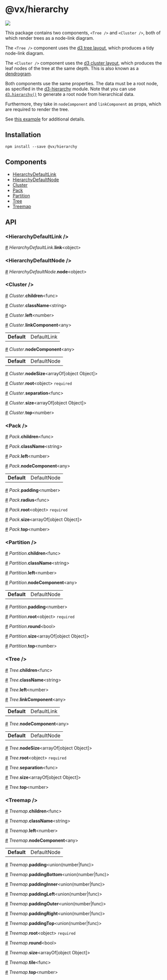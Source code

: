 # @vx/hierarchy

<a title="@vx/hierarchy npm downloads" href="https://www.npmjs.com/package/@vx/hierarchy">
  <img src="https://img.shields.io/npm/dm/@vx/hierarchy.svg?style=flat-square" />
</a>

This package contains two components, `<Tree />` and `<Cluster />`, both of which render trees as a node-link diagram.

The `<Tree />` component uses the [d3 tree layout](https://github.com/d3/d3-hierarchy#tree), which produces a tidy node-link diagram.

The `<Cluster />` component uses the [d3 cluster layout](https://github.com/d3/d3-hierarchy#cluster), which produces the leaf nodes of the tree at the same depth. This is also known as a [dendrogram](https://en.wikipedia.org/wiki/Dendrogram).

Both components use the same properties. The data must be a root node, as specified in the [d3-hierarchy](https://github.com/d3/d3-hierarchy) module. Note that you can use [`d3.hierarchy()`](https://github.com/d3/d3-hierarchy#hierarchy) to generate a root node from hierarchical data.

Furthermore, they take in `nodeComponent` and `linkComponent` as props, which are required to render the tree.

See [this example](https://vx-demo.now.sh/trees) for additional details.


## Installation

```
npm install --save @vx/hierarchy
```


## Components



  - [HierarchyDefaultLink](#hierarchydefaultlink-)
  - [HierarchyDefaultNode](#hierarchydefaultnode-)
  - [Cluster](#cluster-)
  - [Pack](#pack-)
  - [Partition](#partition-)
  - [Tree](#tree-)
  - [Treemap](#treemap-)

## API



### &lt;HierarchyDefaultLink /&gt;


<a name="HierarchyDefaultLink__link" href="#HierarchyDefaultLink__link">#</a> *HierarchyDefaultLink*.**link**&lt;object&gt;  

### &lt;HierarchyDefaultNode /&gt;


<a name="HierarchyDefaultNode__node" href="#HierarchyDefaultNode__node">#</a> *HierarchyDefaultNode*.**node**&lt;object&gt;  

### &lt;Cluster /&gt;


<a name="Cluster__children" href="#Cluster__children">#</a> *Cluster*.**children**&lt;func&gt;  

<a name="Cluster__className" href="#Cluster__className">#</a> *Cluster*.**className**&lt;string&gt;  

<a name="Cluster__left" href="#Cluster__left">#</a> *Cluster*.**left**&lt;number&gt;  

<a name="Cluster__linkComponent" href="#Cluster__linkComponent">#</a> *Cluster*.**linkComponent**&lt;any&gt;  <table><tr><td><strong>Default</strong></td><td>DefaultLink</td></td></table>

<a name="Cluster__nodeComponent" href="#Cluster__nodeComponent">#</a> *Cluster*.**nodeComponent**&lt;any&gt;  <table><tr><td><strong>Default</strong></td><td>DefaultNode</td></td></table>

<a name="Cluster__nodeSize" href="#Cluster__nodeSize">#</a> *Cluster*.**nodeSize**&lt;arrayOf[object Object]&gt;  

<a name="Cluster__root" href="#Cluster__root">#</a> *Cluster*.**root**&lt;object&gt; `required` 

<a name="Cluster__separation" href="#Cluster__separation">#</a> *Cluster*.**separation**&lt;func&gt;  

<a name="Cluster__size" href="#Cluster__size">#</a> *Cluster*.**size**&lt;arrayOf[object Object]&gt;  

<a name="Cluster__top" href="#Cluster__top">#</a> *Cluster*.**top**&lt;number&gt;  

### &lt;Pack /&gt;


<a name="Pack__children" href="#Pack__children">#</a> *Pack*.**children**&lt;func&gt;  

<a name="Pack__className" href="#Pack__className">#</a> *Pack*.**className**&lt;string&gt;  

<a name="Pack__left" href="#Pack__left">#</a> *Pack*.**left**&lt;number&gt;  

<a name="Pack__nodeComponent" href="#Pack__nodeComponent">#</a> *Pack*.**nodeComponent**&lt;any&gt;  <table><tr><td><strong>Default</strong></td><td>DefaultNode</td></td></table>

<a name="Pack__padding" href="#Pack__padding">#</a> *Pack*.**padding**&lt;number&gt;  

<a name="Pack__radius" href="#Pack__radius">#</a> *Pack*.**radius**&lt;func&gt;  

<a name="Pack__root" href="#Pack__root">#</a> *Pack*.**root**&lt;object&gt; `required` 

<a name="Pack__size" href="#Pack__size">#</a> *Pack*.**size**&lt;arrayOf[object Object]&gt;  

<a name="Pack__top" href="#Pack__top">#</a> *Pack*.**top**&lt;number&gt;  

### &lt;Partition /&gt;


<a name="Partition__children" href="#Partition__children">#</a> *Partition*.**children**&lt;func&gt;  

<a name="Partition__className" href="#Partition__className">#</a> *Partition*.**className**&lt;string&gt;  

<a name="Partition__left" href="#Partition__left">#</a> *Partition*.**left**&lt;number&gt;  

<a name="Partition__nodeComponent" href="#Partition__nodeComponent">#</a> *Partition*.**nodeComponent**&lt;any&gt;  <table><tr><td><strong>Default</strong></td><td>DefaultNode</td></td></table>

<a name="Partition__padding" href="#Partition__padding">#</a> *Partition*.**padding**&lt;number&gt;  

<a name="Partition__root" href="#Partition__root">#</a> *Partition*.**root**&lt;object&gt; `required` 

<a name="Partition__round" href="#Partition__round">#</a> *Partition*.**round**&lt;bool&gt;  

<a name="Partition__size" href="#Partition__size">#</a> *Partition*.**size**&lt;arrayOf[object Object]&gt;  

<a name="Partition__top" href="#Partition__top">#</a> *Partition*.**top**&lt;number&gt;  

### &lt;Tree /&gt;


<a name="Tree__children" href="#Tree__children">#</a> *Tree*.**children**&lt;func&gt;  

<a name="Tree__className" href="#Tree__className">#</a> *Tree*.**className**&lt;string&gt;  

<a name="Tree__left" href="#Tree__left">#</a> *Tree*.**left**&lt;number&gt;  

<a name="Tree__linkComponent" href="#Tree__linkComponent">#</a> *Tree*.**linkComponent**&lt;any&gt;  <table><tr><td><strong>Default</strong></td><td>DefaultLink</td></td></table>

<a name="Tree__nodeComponent" href="#Tree__nodeComponent">#</a> *Tree*.**nodeComponent**&lt;any&gt;  <table><tr><td><strong>Default</strong></td><td>DefaultNode</td></td></table>

<a name="Tree__nodeSize" href="#Tree__nodeSize">#</a> *Tree*.**nodeSize**&lt;arrayOf[object Object]&gt;  

<a name="Tree__root" href="#Tree__root">#</a> *Tree*.**root**&lt;object&gt; `required` 

<a name="Tree__separation" href="#Tree__separation">#</a> *Tree*.**separation**&lt;func&gt;  

<a name="Tree__size" href="#Tree__size">#</a> *Tree*.**size**&lt;arrayOf[object Object]&gt;  

<a name="Tree__top" href="#Tree__top">#</a> *Tree*.**top**&lt;number&gt;  

### &lt;Treemap /&gt;


<a name="Treemap__children" href="#Treemap__children">#</a> *Treemap*.**children**&lt;func&gt;  

<a name="Treemap__className" href="#Treemap__className">#</a> *Treemap*.**className**&lt;string&gt;  

<a name="Treemap__left" href="#Treemap__left">#</a> *Treemap*.**left**&lt;number&gt;  

<a name="Treemap__nodeComponent" href="#Treemap__nodeComponent">#</a> *Treemap*.**nodeComponent**&lt;any&gt;  <table><tr><td><strong>Default</strong></td><td>DefaultNode</td></td></table>

<a name="Treemap__padding" href="#Treemap__padding">#</a> *Treemap*.**padding**&lt;union(number|func)&gt;  

<a name="Treemap__paddingBottom" href="#Treemap__paddingBottom">#</a> *Treemap*.**paddingBottom**&lt;union(number|func)&gt;  

<a name="Treemap__paddingInner" href="#Treemap__paddingInner">#</a> *Treemap*.**paddingInner**&lt;union(number|func)&gt;  

<a name="Treemap__paddingLeft" href="#Treemap__paddingLeft">#</a> *Treemap*.**paddingLeft**&lt;union(number|func)&gt;  

<a name="Treemap__paddingOuter" href="#Treemap__paddingOuter">#</a> *Treemap*.**paddingOuter**&lt;union(number|func)&gt;  

<a name="Treemap__paddingRight" href="#Treemap__paddingRight">#</a> *Treemap*.**paddingRight**&lt;union(number|func)&gt;  

<a name="Treemap__paddingTop" href="#Treemap__paddingTop">#</a> *Treemap*.**paddingTop**&lt;union(number|func)&gt;  

<a name="Treemap__root" href="#Treemap__root">#</a> *Treemap*.**root**&lt;object&gt; `required` 

<a name="Treemap__round" href="#Treemap__round">#</a> *Treemap*.**round**&lt;bool&gt;  

<a name="Treemap__size" href="#Treemap__size">#</a> *Treemap*.**size**&lt;arrayOf[object Object]&gt;  

<a name="Treemap__tile" href="#Treemap__tile">#</a> *Treemap*.**tile**&lt;func&gt;  

<a name="Treemap__top" href="#Treemap__top">#</a> *Treemap*.**top**&lt;number&gt;  
